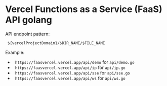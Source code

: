 # Vercel Functions as a Service (FaaS) API golang



API endpoint pattern:

` ${vercelProjectDomain}/$DIR_NAME/$FILE_NAME`

Example:

- ` https://faasvercel.vercel.app/api/demo` for `api/demo.go`
- ` https://faasvercel.vercel.app/api/ip` for `api/ip.go`
- ` https://faasvercel.vercel.app/api/sse` for `api/sse.go`
- ` https://faasvercel.vercel.app/api/ws` for `api/ws.go`

